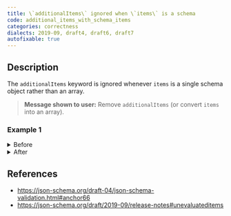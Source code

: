```yaml
---
title: \`additionalItems\` ignored when \`items\` is a schema
code: additional_items_with_schema_items
categories: correctness
dialects: 2019-09, draft4, draft6, draft7
autofixable: true
---
```


## Description
The `additionalItems` keyword is ignored whenever `items` is a single schema object rather than an array.

> **Message shown to user:**
> Remove `additionalItems` (or convert `items` into an array).

### Example 1
<details><summary>Before</summary>

```json
{
  "$schema": "http://json-schema.org/draft-07/schema#",
  "items": {
    "type": "number"
  },
  "additionalItems": false
}
```
</details>

<details><summary>After</summary>

```json
{
  "$schema": "http://json-schema.org/draft-07/schema#",
  "items": {
    "type": "number"
  }
}
```
</details>

## References
* <https://json-schema.org/draft-04/json-schema-validation.html#anchor66>
* <https://json-schema.org/draft/2019-09/release-notes#unevaluateditems>

